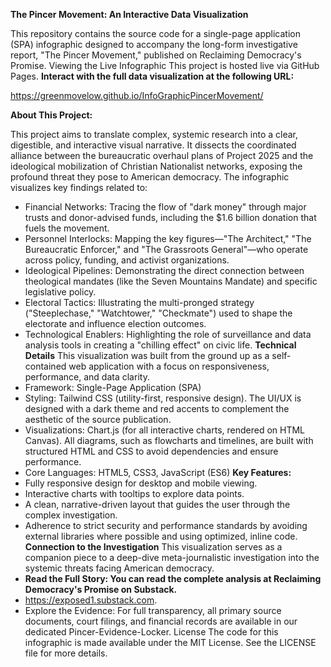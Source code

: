 **The Pincer Movement: An Interactive Data Visualization**

This repository contains the source code for a single-page application (SPA) infographic designed to accompany the long-form investigative report, "The Pincer Movement," published on Reclaiming Democracy's Promise.
Viewing the Live Infographic
This project is hosted live via GitHub Pages. **Interact with the full data visualization at the following URL:**

https://greenmovelow.github.io/InfoGraphicPincerMovement/

**About This Project:**

This project aims to translate complex, systemic research into a clear, digestible, and interactive visual narrative. It dissects the coordinated alliance between the bureaucratic overhaul plans of Project 2025 and the ideological mobilization of Christian Nationalist networks, exposing the profound threat they pose to American democracy.
The infographic visualizes key findings related to:
 * Financial Networks: Tracing the flow of "dark money" through major trusts and donor-advised funds, including the $1.6 billion donation that fuels the movement.
 * Personnel Interlocks: Mapping the key figures—"The Architect," "The Bureaucratic Enforcer," and "The Grassroots General"—who operate across policy, funding, and activist organizations.
 * Ideological Pipelines: Demonstrating the direct connection between theological mandates (like the Seven Mountains Mandate) and specific legislative policy.
 * Electoral Tactics: Illustrating the multi-pronged strategy ("Steeplechase," "Watchtower," "Checkmate") used to shape the electorate and influence election outcomes.
 * Technological Enablers: Highlighting the role of surveillance and data analysis tools in creating a "chilling effect" on civic life.
**Technical Details**
This visualization was built from the ground up as a self-contained web application with a focus on responsiveness, performance, and data clarity.
 * Framework: Single-Page Application (SPA)
 * Styling: Tailwind CSS (utility-first, responsive design). The UI/UX is designed with a dark theme and red accents to complement the aesthetic of the source publication.
 * Visualizations: Chart.js (for all interactive charts, rendered on HTML Canvas). All diagrams, such as flowcharts and timelines, are built with structured HTML and CSS to avoid dependencies and ensure performance.
 * Core Languages: HTML5, CSS3, JavaScript (ES6)
**Key Features:**
 * Fully responsive design for desktop and mobile viewing.
 * Interactive charts with tooltips to explore data points.
 * A clean, narrative-driven layout that guides the user through the complex investigation.
 * Adherence to strict security and performance standards by avoiding external libraries where possible and using optimized, inline code.
**Connection to the Investigation**
This visualization serves as a companion piece to a deep-dive meta-journalistic investigation into the systemic threats facing American democracy.
 * **Read the Full Story: You can read the complete analysis at Reclaiming Democracy's Promise on Substack.**
 * https://exposed1.substack.com.
 * Explore the Evidence: For full transparency, all primary source documents, court filings, and financial records are available in our dedicated Pincer-Evidence-Locker.
License
The code for this infographic is made available under the MIT License. See the LICENSE file for more details.
